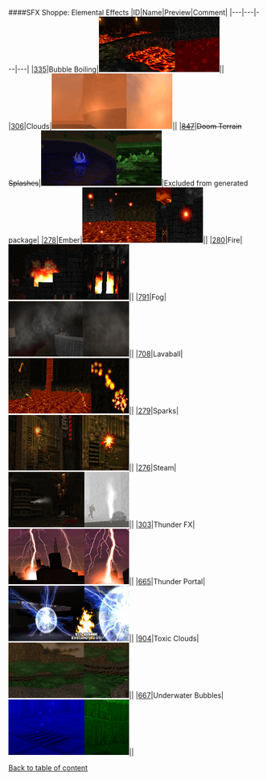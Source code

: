 ####SFX Shoppe: Elemental Effects
|ID|Name|Preview|Comment|
|---|---|---|---|
|[335](../data/0335.zip)|Bubble Boiling|![Bubble Boiling](images/sfxshoppe/bubbleboiling.png)||
|[306](../data/0306.zip)|Clouds|![Clouds](images/sfxshoppe/cloudspawner.png)||
|~~[847](../data/0847.zip)~~|~~Doom Terrain Splashes~~|![Doom Terrain Splashes](images/sfxshoppe/doomterrains.png)|Excluded from generated package|
|[278](../data/0278.zip)|Ember|![Ember](images/sfxshoppe/emberspawner.png)||
|[280](../data/0280.zip)|Fire|![Fire](images/sfxshoppe/fire.png)||
|[791](../data/0791.zip)|Fog|![Fog](images/sfxshoppe/fogspawner.png)||
|[708](../data/0708.zip)|Lavaball|![Lavaball](images/sfxshoppe/lavaballspawner.png)||
|[279](../data/0279.zip)|Sparks|![Sparks](images/sfxshoppe/sparkspawner.png)||
|[276](../data/0276.zip)|Steam|![Steam](images/sfxshoppe/steam.png)||
|[303](../data/0303.zip)|Thunder FX|![Thunder FX](images/sfxshoppe/t667thunfx.png)||
|[665](../data/0665.zip)|Thunder Portal|![Thunder Portal](images/sfxshoppe/tportal.png)||
|[904](../data/0904.zip)|Toxic Clouds|![Toxic Clouds](images/sfxshoppe/toxicclouds.png)||
|[667](../data/0667.zip)|Underwater Bubbles|![Underwater Bubbles](images/sfxshoppe/bubbles.png)||

[Back to table of content](../readme.md)
